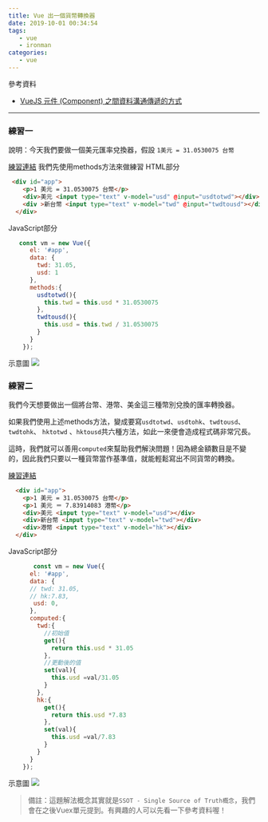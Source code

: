 ```yaml
---
title: Vue 出一個貨幣轉換器
date: 2019-10-01 00:34:54
tags:
   - vue 
   - ironman
categories:
   - vue
---
```


參考資料
- [VueJS 元件 (Component) 之間資料溝通傳遞的方式](https://kuro.tw/posts/2018/08/22/VueJS-%E5%85%83%E4%BB%B6-Component-%E4%B9%8B%E9%96%93%E8%B3%87%E6%96%99%E5%82%B3%E9%81%9E%E7%9A%84%E6%96%B9%E5%BC%8F/)
<!-- more -->
-----
### 練習一
說明：今天我們要做一個美元匯率兌換器，假設 `1美元 = 31.0530075 台幣`

[練習連結](https://jsbin.com/xodoyobefu/3/edit?html,js,output)
我們先使用methods方法來做練習
HTML部分
```html
 <div id="app">
    <p>1 美元 = 31.0530075 台幣</p>
    <div>美元 <input type="text" v-model="usd" @input="usdtotwd"></div>
    <div >新台幣 <input type="text" v-model="twd" @input="twdtousd"></div>
  </div>
```
JavaScript部分
```javascript
   const vm = new Vue({
      el: '#app',
      data: {
        twd: 31.05,
        usd: 1
      }, 
      methods:{
        usdtotwd(){
          this.twd = this.usd * 31.0530075
        },
        twdtousd(){
          this.usd = this.twd / 31.0530075
        }
      }
    });
```
示意圖
![](https://ithelp.ithome.com.tw/upload/images/20190930/20114645bdvgIVL9II.png)

### 練習二
我們今天想要做出一個將台幣、港幣、美金這三種幣別兌換的匯率轉換器。

如果我們使用上述methods方法，變成要寫`usdtotwd`、`usdtohk`、`twdtousd`、`twdtohk`、 `hktotwd` 、`hktousd`共六種方法，如此一來便會造成程式碼非常冗長。

這時，我們就可以善用`computed`來幫助我們解決問題！因為總金額數目是不變的，因此我們只要以一種貨幣當作基準值，就能輕鬆寫出不同貨幣的轉換。

[練習連結](https://jsbin.com/caqenazaba/edit?html,js,output)
```html
  <div id="app">
    <p>1 美元 = 31.0530075 台幣</p>
    <p>1 美元 ＝ 7.83914083 港幣</p>
    <div>美元 <input type="text" v-model="usd"></div>
    <div>新台幣 <input type="text" v-model="twd"></div>
    <div>港幣 <input type="text" v-model="hk"></div>
  </div>
```
JavaScript部分
```javascript
       const vm = new Vue({
      el: '#app',
      data: {
      // twd: 31.05,
      // hk:7.83,
       usd: 0,
      }, 
      computed:{
        twd:{
          //初始值
          get(){
            return this.usd * 31.05
          },
          //更動後的值
          set(val){
            this.usd =val/31.05
          }
        },
        hk:{
          get(){
            return this.usd *7.83
          },
          set(val){
            this.usd =val/7.83
          }
        }
      }
    });
```
示意圖
![](https://ithelp.ithome.com.tw/upload/images/20190930/20114645oT5izEH539.png)

> 備註：這題解法概念其實就是`SSOT - Single Source of Truth概念`，我們會在之後Vuex單元提到。有興趣的人可以先看一下參考資料喔！
